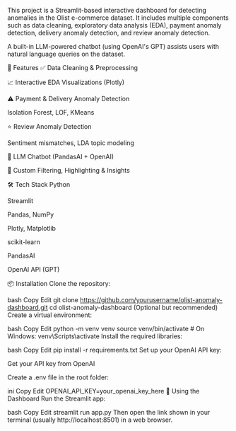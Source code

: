This project is a Streamlit-based interactive dashboard for detecting anomalies in the Olist e-commerce dataset. It includes multiple components such as data cleaning, exploratory data analysis (EDA), payment anomaly detection, delivery anomaly detection, and review anomaly detection.

A built-in LLM-powered chatbot (using OpenAI's GPT) assists users with natural language queries on the dataset.

🚀 Features
✅ Data Cleaning & Preprocessing

📈 Interactive EDA Visualizations (Plotly)

⚠️ Payment & Delivery Anomaly Detection

Isolation Forest, LOF, KMeans

⭐ Review Anomaly Detection

Sentiment mismatches, LDA topic modeling

🤖 LLM Chatbot (PandasAI + OpenAI)

🔎 Custom Filtering, Highlighting & Insights

🛠️ Tech Stack
Python

Streamlit

Pandas, NumPy

Plotly, Matplotlib

scikit-learn

PandasAI

OpenAI API (GPT)

📦 Installation
Clone the repository:

bash
Copy
Edit
git clone https://github.com/yourusername/olist-anomaly-dashboard.git
cd olist-anomaly-dashboard
(Optional but recommended) Create a virtual environment:

bash
Copy
Edit
python -m venv venv
source venv/bin/activate  # On Windows: venv\Scripts\activate
Install the required libraries:

bash
Copy
Edit
pip install -r requirements.txt
Set up your OpenAI API key:

Get your API key from OpenAI

Create a .env file in the root folder:

ini
Copy
Edit
OPENAI_API_KEY=your_openai_key_here
🧠 Using the Dashboard
Run the Streamlit app:

bash
Copy
Edit
streamlit run app.py
Then open the link shown in your terminal (usually http://localhost:8501) in a web browser.


